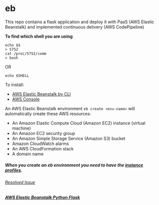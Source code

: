 # eb
This repo contains a flask application and deploy it with PaaS (AWS Elastic Beanstalk) and implemented continuous delivery (AWS CodePipeline)

**To find which shell you are using**
```
echo $$
> 5752
cat /proc/5752/comm
> bash
```
OR
```
echo $SHELL
```
To install:
- [AWS Elastic Beanstalk by CLI](https://github.com/aws/aws-elastic-beanstalk-cli-setup)
- [AWS Console](https://docs.aws.amazon.com/elasticbeanstalk/latest/dg/GettingStarted.html)

An AWS Elastic Beanstalk environment ```eb create <env-name>``` will automatically create these AWS resources: 
- An Amazon Elastic Compute Cloud (Amazon EC2) instance (virtual machine)
- An Amazon EC2 security group
- An Amazon Simple Storage Service (Amazon S3) bucket
- Amazon CloudWatch alarms
- An AWS CloudFormation stack
- A domain name

##### When you create an eb environment you need to have the [instance profiles](https://docs.aws.amazon.com/elasticbeanstalk/latest/dg/iam-instanceprofile.html). 
###### [Resolved Issue](https://github.com/aws/aws-elastic-beanstalk-cli/issues/26)
##### [AWS Elastic Beanstalk Python Flask](https://docs.aws.amazon.com/elasticbeanstalk/latest/dg/create-deploy-python-flask.html)
